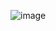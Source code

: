![image](https://github.com/Bogdan8282/text-rpg/assets/144223853/adcfc7cb-34b7-4143-909c-44b054c3fe4b)
